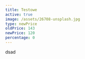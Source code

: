 ```yaml
---
title: Testowe
active: true
image: /assets/26708-unsplash.jpg
type: newPrice
oldPrice: 143
newPrice: 120
percentage: 0
---
```

dsad
